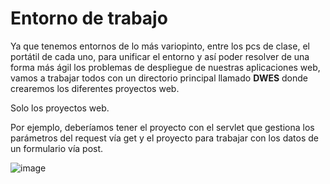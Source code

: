 # Entorno de trabajo

Ya que tenemos entornos de lo más variopinto, entre los pcs de clase, el portátil de cada uno, para unificar el entorno y así poder resolver de una forma más ágil los problemas de despliegue de nuestras aplicaciones web, vamos a trabajar todos con un directorio principal llamado **DWES** donde crearemos los diferentes proyectos web.

Solo los proyectos web.

Por ejemplo, deberíamos tener el proyecto con el servlet que gestiona los parámetros del request vía get y el proyecto para trabajar con los datos de un formulario vía post.

![image](https://github.com/user-attachments/assets/3f3ad204-f18b-43c6-a744-d2a042f9d4c1)
